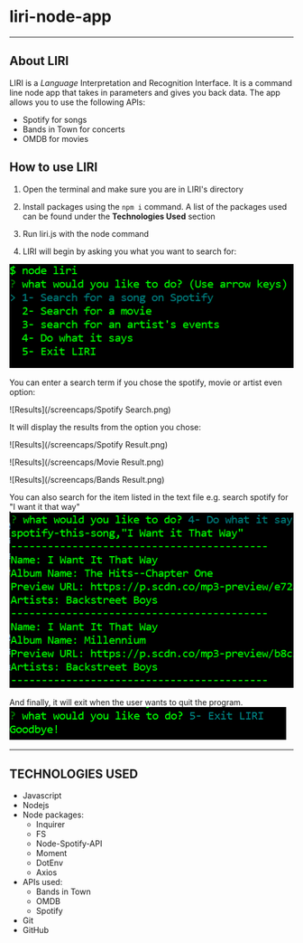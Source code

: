 # liri-node-app

- - -
## About LIRI

LIRI is a _Language_ Interpretation and Recognition Interface. It is a command line node app that takes in parameters and gives you back data. The app allows you to use the following APIs: 
 * Spotify for songs
 * Bands in Town for concerts 
 * OMDB for movies 
 

## How to use LIRI 

1) Open the terminal and make sure you are in LIRI's directory 

2) Install packages using the `npm i` command. A list of the packages used can be found under the **Technologies Used** section  

3) Run liri.js with the node command

4) LIRI will begin by asking you what you want to search for: 

 ![Results](/screencaps/start.png) 

You can enter a search term if you chose the spotify, movie or artist even option: 

 ![Results](/screencaps/Spotify Search.png)

It will display the results from the option you chose:

 ![Results](/screencaps/Spotify Result.png) 
 
 ![Results](/screencaps/Movie Result.png)

![Results](/screencaps/Bands Result.png)

You can also search for the item listed in the text file e.g. search spotify for "I want it that way"
  ![Results](/screencaps/Dowhat.png)

 And finally, it will exit when the user wants to quit the program. 
  ![Results](/screencaps/exit.png)

  
- - -

## TECHNOLOGIES USED

* Javascript
* Nodejs
* Node packages:
    * Inquirer
    * FS
    * Node-Spotify-API
    * Moment
    * DotEnv
    * Axios
* APIs used:
    * Bands in Town
    * OMDB
    * Spotify
* Git
* GitHub
